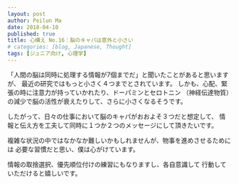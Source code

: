 ```yaml
---
layout: post
author: Peilun Ma
date: 2018-04-10
published: true
title: 心構え No.16：脳のキャパは意外と小さい
# categories: [blog, Japanese, Thought]
tags: [ジュニア向け, 心理学]
---
```

「人間の脳は同時に処理する情報が7個までだ」と聞いたことがあると思いますが、
最近の研究ではもっと小さく４つまでとされています。
しかも、心配、緊張の時に注意力が持っていかれたり、ドーパミンとセロトニン
（神経伝達物質）の減少で脳の活性が衰えたりして、さらに小さくなるそうです。

したがって、日々の仕事において脳のキャパがおおよそ３つだと想定して、
情報と伝え方を工夫して同時に１つか２つのメッセージにして頂きたいです。

複雑な状況の中ではなかなか難しいかもしれませんが、物事を進めさせるためには
必要な習慣だと思い、僕は心がけています。

情報の取捨選択、優先順位付けの練習にもなりますし、各自意識して
行動していただけると嬉しいです。

